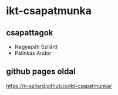 # ikt-csapatmunka
## csapattagok
- Nagyapáti Szilárd
- Pálinkás Andor
## github pages oldal
https://n-szilard.github.io/ikt-csapatmunka/
